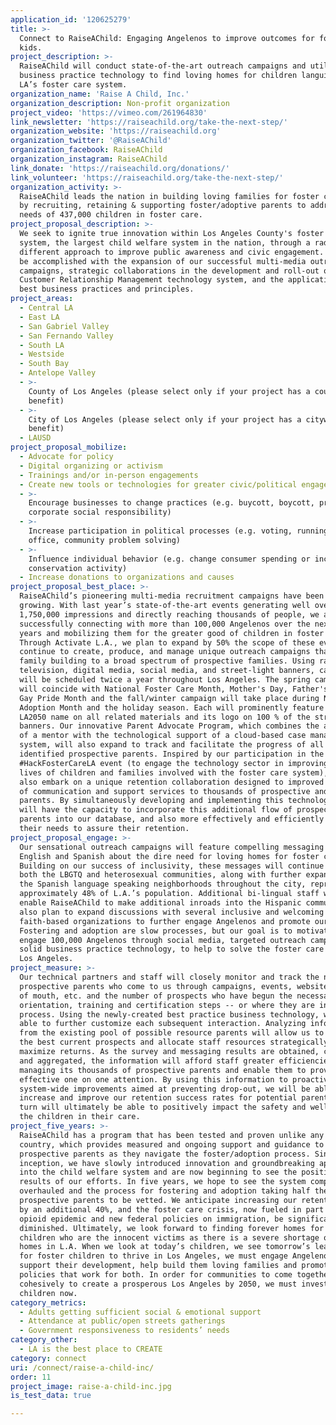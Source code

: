 ```yaml
---
application_id: '120625279'
title: >-
  Connect to RaiseAChild: Engaging Angelenos to improve outcomes for foster
  kids.
project_description: >-
  RaiseAChild will conduct state-of-the-art outreach campaigns and utilize best
  business practice technology to find loving homes for children languishing in
  LA’s foster care system.
organization_name: 'Raise A Child, Inc.'
organization_description: Non-profit organization
project_video: 'https://vimeo.com/261964830'
link_newsletter: 'https://raiseachild.org/take-the-next-step/'
organization_website: 'https://raiseachild.org'
organization_twitter: '@RaiseAChild'
organization_facebook: RaiseAChild
organization_instagram: RaiseAChild
link_donate: 'https://raiseachild.org/donations/'
link_volunteer: 'https://raiseachild.org/take-the-next-step/'
organization_activity: >-
  RaiseAChild leads the nation in building loving families for foster children
  by recruiting, retaining & supporting foster/adoptive parents to address the
  needs of 437,000 children in foster care.
project_proposal_description: >-
  We seek to ignite true innovation within Los Angeles County's foster care
  system, the largest child welfare system in the nation, through a radically
  different approach to improve public awareness and civic engagement. This will
  be accomplished with the expansion of our successful multi-media outreach
  campaigns, strategic collaborations in the development and roll-out of a new
  Customer Relationship Management technology system, and the application of
  best business practices and principles.
project_areas:
  - Central LA
  - East LA
  - San Gabriel Valley
  - San Fernando Valley
  - South LA
  - Westside
  - South Bay
  - Antelope Valley
  - >-
    County of Los Angeles (please select only if your project has a countywide
    benefit)
  - >-
    City of Los Angeles (please select only if your project has a citywide
    benefit)
  - LAUSD
project_proposal_mobilize:
  - Advocate for policy
  - Digital organizing or activism
  - Trainings and/or in-person engagements
  - Create new tools or technologies for greater civic/political engagement
  - >-
    Encourage businesses to change practices (e.g. buycott, boycott, promote
    corporate social responsibility)
  - >-
    Increase participation in political processes (e.g. voting, running for
    office, community problem solving)
  - >-
    Influence individual behavior (e.g. change consumer spending or increase
    conservation activity)
  - Increase donations to organizations and causes
project_proposal_best_place: >-
  RaiseAChild’s pioneering multi-media recruitment campaigns have been steadily
  growing. With last year’s state-of-the-art events generating well over
  1,750,000 impressions and directly reaching thousands of people, we anticipate
  successfully connecting with more than 100,000 Angelenos over the next two
  years and mobilizing them for the greater good of children in foster care.
  Through Activate L.A., we plan to expand by 50% the scope of these events and
  continue to create, produce, and manage unique outreach campaigns that promote
  family building to a broad spectrum of prospective families. Using radio,
  television, digital media, social media, and street-light banners, campaigns
  will be scheduled twice a year throughout Los Angeles. The spring campaign
  will coincide with National Foster Care Month, Mother's Day, Father's Day, and
  Gay Pride Month and the fall/winter campaign will take place during National
  Adoption Month and the holiday season. Each will prominently feature the
  LA2050 name on all related materials and its logo on 100 % of the street-light
  banners. Our innovative Parent Advocate Program, which combines the attention
  of a mentor with the technological support of a cloud-based case management
  system, will also expand to track and facilitate the progress of all
  identified prospective parents. Inspired by our participation in the 2017
  #HackFosterCareLA event (to engage the technology sector in improving the
  lives of children and families involved with the foster care system), we will
  also embark on a unique retention collaboration designed to improved methods
  of communication and support services to thousands of prospective and current
  parents. By simultaneously developing and implementing this technology, we
  will have the capacity to incorporate this additional flow of prospective
  parents into our database, and also more effectively and efficiently meet
  their needs to assure their retention.
project_proposal_engage: >-
  Our sensational outreach campaigns will feature compelling messaging in
  English and Spanish about the dire need for loving homes for foster children.
  Building on our success of inclusivity, these messages will continue to target
  both the LBGTQ and heterosexual communities, along with further expansion into
  the Spanish language speaking neighborhoods throughout the city, representing
  approximately 48% of L.A.’s population. Additional bi-lingual staff will
  enable RaiseAChild to make additional inroads into the Hispanic community. We
  also plan to expand discussions with several inclusive and welcoming
  faith-based organizations to further engage Angelenos and promote our mission.
  Fostering and adoption are slow processes, but our goal is to motivate and
  engage 100,000 Angelenos through social media, targeted outreach campaigns and
  solid business practice technology, to help to solve the foster care crisis in
  Los Angeles.
project_measure: >-
  Our technical partners and staff will closely monitor and track the number of
  prospective parents who come to us through campaigns, events, websites, word
  of mouth, etc. and the number of prospects who have begun the necessary
  orientation, training and certification steps -- or where they are in the
  process. Using the newly-created best practice business technology, we will be
  able to further customize each subsequent interaction. Analyzing information
  from the existing pool of possible resource parents will allow us to identify
  the best current prospects and allocate staff resources strategically to
  maximize returns. As the survey and messaging results are obtained, collected,
  and aggregated, the information will afford staff greater efficiencies in
  managing its thousands of prospective parents and enable them to provide more
  effective one on one attention. By using this information to proactively make
  system-wide improvements aimed at preventing drop-out, we will be able to
  increase and improve our retention success rates for potential parents who in
  turn will ultimately be able to positively impact the safety and well-being of
  the children in their care.
project_five_years: >-
  RaiseAChild has a program that has been tested and proven unlike any in the
  country, which provides measured and ongoing support and guidance to all its
  prospective parents as they navigate the foster/adoption process. Since our
  inception, we have slowly introduced innovation and groundbreaking approaches
  into the child welfare system and are now beginning to see the positive
  results of our efforts. In five years, we hope to see the system completely
  overhauled and the process for fostering and adoption taking half the time for
  prospective parents to be vetted. We anticipate increasing our retention rates
  by an additional 40%, and the foster care crisis, now fueled in part by the
  opioid epidemic and new federal policies on immigration, be significantly
  diminished. Ultimately, we look forward to finding forever homes for 15,000
  children who are the innocent victims as there is a severe shortage of foster
  homes in L.A. When we look at today’s children, we see tomorrow’s leaders, but
  for foster children to thrive in Los Angeles, we must engage Angelenos to help
  support their development, help build them loving families and promote public
  policies that work for both. In order for communities to come together
  cohesively to create a prosperous Los Angeles by 2050, we must invest in these
  children now.
category_metrics:
  - Adults getting sufficient social & emotional support
  - Attendance at public/open streets gatherings
  - Government responsiveness to residents’ needs
category_other:
  - LA is the best place to CREATE
category: connect
uri: /connect/raise-a-child-inc/
order: 11
project_image: raise-a-child-inc.jpg
is_test_data: true

---
```

